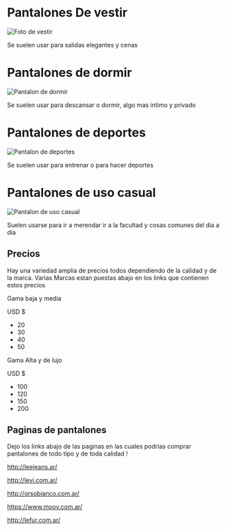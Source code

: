 # Pantalones De vestir

![Foto de vestir](Pantalon1.png)	

Se suelen usar para salidas elegantes y cenas

# Pantalones de dormir

![Pantalon de dormir](Pantalon2.png)

Se suelen usar para descansar o dormir, algo mas intimo y privado

# Pantalones de deportes

![Pantalon de deportes](Pantalon3.jpg)

Se suelen usar para entrenar o para hacer deportes

# Pantalones de uso casual
![Pantalon de uso casual](Pantalon4.png)

Suelen usarse para ir a merendar ir a la facultad y cosas comunes del dia a dia

## Precios

Hay una variedad amplia de precios todos dependiendo de la calidad y de la marca. Varias Marcas estan puestas abajo en los links que contienen estos precios

Gama baja y media

USD $

- 20 
- 30
- 40
- 50

Gama Alta y de lujo

USD $

- 100
- 120
- 150
- 200


## Paginas de pantalones

Dejo los links abajo de las paginas en las cuales podrias comprar pantalones de todo tipo y de toda calidad !


http://leejeans.ar/

http://levi.com.ar/

http://orsobianco.com.ar/

https://www.moov.com.ar/

http://lefur.com.ar/
